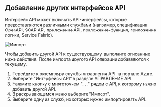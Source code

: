 ## <a name="append-other-apis"></a>Добавление других интерфейсов API

Интерфейс API может включать API-интерфейсы, которые предоставляются различными службами (например, спецификация OpenAPI, SOAP API, приложение API, приложение-функция, приложение логики, Service Fabric).

![Импорт](./media/api-management-append-apis/import.png)

Чтобы добавить другой API к существующему, выполните описанные ниже действия. После импорта другого API операции добавляются к текущему.

1. Перейдите к экземпляру службы управления API на портале Azure.
2. Выберите "Интерфейсы API" в разделе УПРАВЛЕНИЕ API.
3. Нажмите кнопку с многоточием ". . ." рядом с API, к которому нужно добавить другой API.
4. В раскрывающемся меню выберите "Импорт".
5. Выберите одну из служб, из которых нужно импортировать API.


